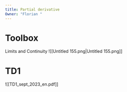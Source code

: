```yaml
---
title: Partial derivative
Owner: "Florian "
---
```

# Toolbox
Limits and Continuity
![[Untitled 155.png|Untitled 155.png]]
[](https://www.notion.soundefined)
# TD1
![[TD1_sept_2023_en.pdf]]